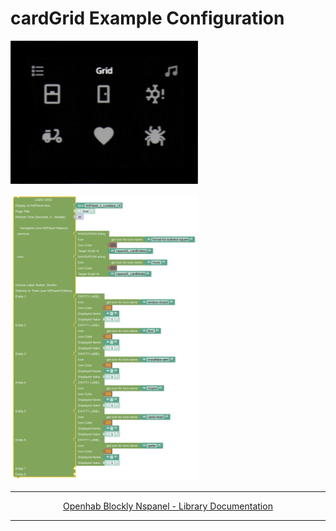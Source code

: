 # cardGrid Example Configuration

[<img src="img/lovelaceUI_cardGrid.jpg" width="300">](img/lovelaceUI_cardGrid.jpg)

[<img src="img/openhab_scripts_nspanel1_cardGrid.png" width="300">](img/openhab_scripts_nspanel1_cardGrid.png)

---

[<p style="text-align: center;">Openhab Blockly Nspanel - Library Documentation</p>](README.md)

---
